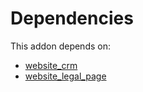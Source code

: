 # Dependencies

This addon depends on:

- [website_crm](https://github.com/bringout/oca-ocb-website/tree/c163049a3e96080ea491b42bd2bc22efde70af98/odoo-bringout-oca-ocb-website_crm)
- [website_legal_page](https://github.com/bringout/oca-website)
